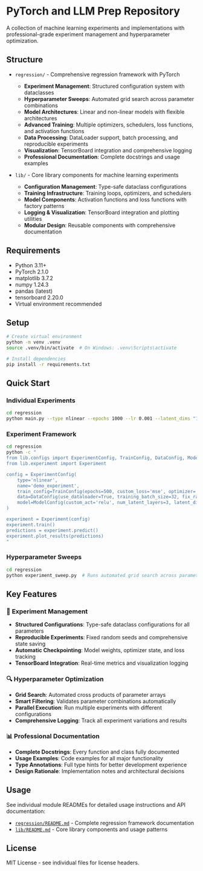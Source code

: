 # PyTorch and LLM Prep Repository

A collection of machine learning experiments and implementations with professional-grade experiment management and hyperparameter optimization.

## Structure

- `regression/` - Comprehensive regression framework with PyTorch
  - **Experiment Management**: Structured configuration system with dataclasses
  - **Hyperparameter Sweeps**: Automated grid search across parameter combinations
  - **Model Architectures**: Linear and non-linear models with flexible architectures
  - **Advanced Training**: Multiple optimizers, schedulers, loss functions, and activation functions
  - **Data Processing**: DataLoader support, batch processing, and reproducible experiments
  - **Visualization**: TensorBoard integration and comprehensive logging
  - **Professional Documentation**: Complete docstrings and usage examples

- `lib/` - Core library components for machine learning experiments
  - **Configuration Management**: Type-safe dataclass configurations
  - **Training Infrastructure**: Training loops, optimizers, and schedulers
  - **Model Components**: Activation functions and loss functions with factory patterns
  - **Logging & Visualization**: TensorBoard integration and plotting utilities
  - **Modular Design**: Reusable components with comprehensive documentation

## Requirements

- Python 3.11+
- PyTorch 2.1.0
- matplotlib 3.7.2
- numpy 1.24.3
- pandas (latest)
- tensorboard 2.20.0
- Virtual environment recommended

## Setup

```bash
# Create virtual environment
python -m venv .venv
source .venv/bin/activate  # On Windows: .venv\Scripts\activate

# Install dependencies
pip install -r requirements.txt
```

## Quick Start

### Individual Experiments
```bash
cd regression
python main.py --type nlinear --epochs 1000 --lr 0.001 --latent_dims "128,64,32"
```

### Experiment Framework
```bash
cd regression
python -c "
from lib.configs import ExperimentConfig, TrainConfig, DataConfig, ModelConfig
from lib.experiment import Experiment

config = ExperimentConfig(
    type='nlinear',
    name='demo_experiment',
    train_config=TrainConfig(epochs=500, custom_loss='mse', optimizer='adam', lr=0.001, lr_scheduler='reduceonplat'),
    data=DataConfig(use_dataloader=True, training_batch_size=32, fix_random_seed=True),
    model=ModelConfig(custom_act='relu', num_latent_layers=3, latent_dims=[128, 64, 32], allow_residual=True)
)

experiment = Experiment(config)
experiment.train()
predictions = experiment.predict()
experiment.plot_results(predictions)
"
```

### Hyperparameter Sweeps
```bash
cd regression
python experiment_sweep.py  # Runs automated grid search across parameter combinations
```

## Key Features

### 🧪 **Experiment Management**
- **Structured Configurations**: Type-safe dataclass configurations for all parameters
- **Reproducible Experiments**: Fixed random seeds and comprehensive state saving
- **Automatic Checkpointing**: Model weights, optimizer state, and loss tracking
- **TensorBoard Integration**: Real-time metrics and visualization logging

### 🔍 **Hyperparameter Optimization**
- **Grid Search**: Automated cross products of parameter arrays
- **Smart Filtering**: Validates parameter combinations automatically
- **Parallel Execution**: Run multiple experiments with different configurations
- **Comprehensive Logging**: Track all experiment variations and results

### 📊 **Professional Documentation**
- **Complete Docstrings**: Every function and class fully documented
- **Usage Examples**: Code examples for all major functionality
- **Type Annotations**: Full type hints for better development experience
- **Design Rationale**: Implementation notes and architectural decisions

## Usage

See individual module READMEs for detailed usage instructions and API documentation:

- [`regression/README.md`](regression/README.md) - Complete regression framework documentation
- [`lib/README.md`](lib/README.md) - Core library components and usage patterns

## License

MIT License - see individual files for license headers.

